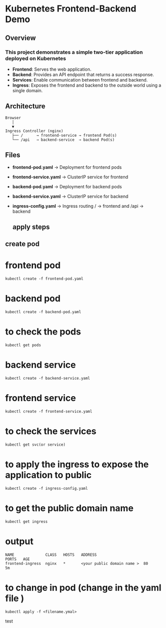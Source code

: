 # Kubernetes Frontend-Backend Demo
## Overview
### This project demonstrates a simple two-tier application deployed on Kubernetes
- **Frontend**: Serves the web application.
- **Backend**: Provides an API endpoint that returns a success response.
- **Services**: Enable communication between frontend and backend.
- **Ingress**: Exposes the frontend and backend to the outside world using a single domain.

## Architecture
```
Browser
   │
   ▼
Ingress Controller (nginx)
   ├── /      → frontend-service → frontend Pod(s)
   └── /api   → backend-service  → backend Pod(s)
```
## Files

- **frontend-pod.yaml** → Deployment for frontend pods
- **frontend-service.yaml** → ClusterIP service for frontend
- **backend-pod.yaml** → Deployment for backend pods
- **backend-service.yaml** → ClusterIP service for backend
- **ingress-config.yaml** → Ingress routing / → frontend and /api → backend

  ## apply steps

## create pod

# frontend pod 
```
kubectl create -f frontend-pod.yaml
```
# backend pod 
```
kubectl create -f backend-pod.yaml
```
# to check the pods
```
kubectl get pods
```
# backend service 
```
kubectl create -f backend-service.yaml
```
# frontend service 
```
kubectl create -f frontend-service.yaml
```
# to check the services
```
kubectl get svc(or service)
```
# to apply the ingress to expose the application to public
```
kubectl create -f ingress-config.yaml
```
# to get the public domain name 
```
kubectl get ingress
```
# output
```
NAME              CLASS   HOSTS   ADDRESS                          PORTS   AGE
frontend-ingress  nginx   *       <your public domain name >  80      5m

```
# to change in pod (change in the yaml file )
```
kubectl apply -f <filename.ymal>
```


test